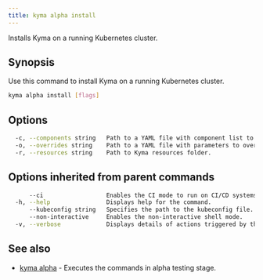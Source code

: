 ```yaml
---
title: kyma alpha install
---
```


Installs Kyma on a running Kubernetes cluster.

## Synopsis

Use this command to install Kyma on a running Kubernetes cluster.

```bash
kyma alpha install [flags]
```

## Options

```bash
  -c, --components string   Path to a YAML file with component list to override.
  -o, --overrides string    Path to a YAML file with parameters to override.
  -r, --resources string    Path to Kyma resources folder.
```

## Options inherited from parent commands

```bash
      --ci                  Enables the CI mode to run on CI/CD systems. It avoids any user interaction (e.g. no dialog prompts) and ensures that logs are formatted properly in log files (e.g. no spinners for CLI steps).
  -h, --help                Displays help for the command.
      --kubeconfig string   Specifies the path to the kubeconfig file. By default, Kyma CLI uses the KUBECONFIG environment variable or "/$HOME/.kube/config" if the variable is not set.
      --non-interactive     Enables the non-interactive shell mode.
  -v, --verbose             Displays details of actions triggered by the command.
```

## See also

* [kyma alpha](#kyma-alpha-kyma-alpha)	 - Executes the commands in alpha testing stage.

